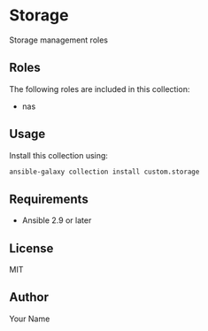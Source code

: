 # Storage

Storage management roles

## Roles

The following roles are included in this collection:

- nas

## Usage

Install this collection using:

```bash
ansible-galaxy collection install custom.storage
```

## Requirements

- Ansible 2.9 or later

## License

MIT

## Author

Your Name
